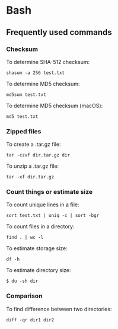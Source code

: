 # Bash

## Frequently used commands

### Checksum

To determine SHA-512 checksum:

```
shasum -a 256 test.txt
```

To determine MD5 checksum:

```
md5sum test.txt
```

To determine MD5 checksum (macOS):

```
md5 test.txt
```

### Zipped files

To create a .tar.gz file:

```
tar -czvf dir.tar.gz dir
```

To unzip a .tar.gz file:

```
tar -xf dir.tar.gz
```

### Count things or estimate size

To count unique lines in a file:

```
sort test.txt | uniq -c | sort -bgr
```

To count files in a directory:

```
find . | wc -l
```

To estimate storage size:

```
df -h
```

To estimate directory size:

```
$ du -sh dir
```

### Comparison

To find difference between two directories:

```
diff -qr dir1 dir2
```
